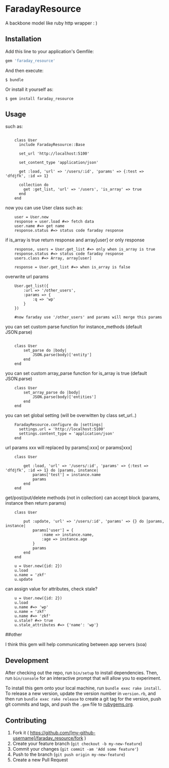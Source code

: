 # FaradayResource

A backbone model like ruby http wrapper : )

## Installation

Add this line to your application's Gemfile:

```ruby
gem 'faraday_resource'
```

And then execute:

    $ bundle

Or install it yourself as:

    $ gem install faraday_resource

## Usage



such as:

```

	class User
	  include FaradayResource::Base

	  set_url 'http://localhost:5100'

	  set_content_type 'application/json'

	  get :load, 'url' => '/users/:id', 'params' => {:test => 'dfdjfk', :id => 1}

	  collection do
	    get :get_list, 'url' => '/users', 'is_array' => true
	  end
	end
```

now you can use User class such as:



```
	user = User.new
	response = user.load #=> fetch data
	user.name #=> get name
	response.status #=> status code faraday response
```



if is_array is true return response and array[user] or only response




```
	response, users = User.get_list #=> only when is_array is true
	response.status #=> status code faraday response
	users.class #=> Array, array[user]

	response = User.get_list #=> when is_array is false
```

overwrite url params


```
	User.get_list({
		:url => '/other_users',
		:params => {
			:q => 'wp'
		}
	})

	#now faraday use '/other_users' and params will merge this params
```


you can set custom parse function for instance_methods (default JSON.parse)



```

	class User
		set_parse do |body|
			JSON.parse(body)['entity']
		end
	end
```


you can set custom array_parse function for is_array is true (default JSON.parse)



```
	class User
		set_array_parse do |body|
			JSON.parse(body)['entities']
		end
	end
```


you can set global setting (will be overwitten by class set_url..)


```
	FaradayResource.configure do |settings|
	  settings.url = 'http://localhost:5100'
	  settings.content_type = 'application/json'
	end

```

url params xxx will replaced by params[:xxx] or params[xxx]

```
	class User

		get :load, 'url' => '/users/:id', 'params' => {:test => 'dfdjfk', :id => 1} do |params, instance|
		    params['test'] = instance.name
		    params
		end
	end
```


get/post/put/delete methods (not in collection) can accept block (params, instance then return params)


```
	class User

		put :update, 'url' => '/users/:id', 'params' => {} do |params, instance|
		    params['user'] = {
		    	:name => instance.name,
		    	:age => instance.age
		    }
		    params
		end
	end

	u = User.new({id: 2})
	u.load
	u.name = 'zkf'
	u.update
```

can assign value for attributes, check stale?

```
	u = User.new({id: 2})
	u.load
	u.name #=> 'wp'
	u.name = 'zkf'
	u.name #=> 'zkf'
	u.stale? #=> true
	u.stale_attributes #=> {'name': 'wp'}
```



##other

I think this gem will help communicating between app servers (soa)



## Development

After checking out the repo, run `bin/setup` to install dependencies. Then, run `bin/console` for an interactive prompt that will allow you to experiment.

To install this gem onto your local machine, run `bundle exec rake install`. To release a new version, update the version number in `version.rb`, and then run `bundle exec rake release` to create a git tag for the version, push git commits and tags, and push the `.gem` file to [rubygems.org](https://rubygems.org).

## Contributing

1. Fork it ( https://github.com/[my-github-username]/faraday_resource/fork )
2. Create your feature branch (`git checkout -b my-new-feature`)
3. Commit your changes (`git commit -am 'Add some feature'`)
4. Push to the branch (`git push origin my-new-feature`)
5. Create a new Pull Request
